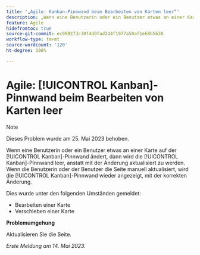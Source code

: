 ```yaml
---
title: '„Agile: Kanban-Pinnwand beim Bearbeiten von Karten leer“'
description: „Wenn eine Benutzerin oder ein Benutzer etwas an einer Karte auf der [!UICONTROL Kanban]-Pinnwand ändert, dann wird die [!UICONTROL Kanban]-Pinnwand leer, anstatt mit der Änderung aktualisiert zu werden. Wenn die Benutzerin oder der Benutzer die Seite manuell aktualisiert, wird die [!UICONTROL Kanban]-Pinnwand wieder angezeigt, mit der korrekten Änderung.“
feature: Agile
hidefromtoc: true
source-git-commit: ec999273c30f4d0fad244f1977a50af1e68b5638
workflow-type: tm+mt
source-wordcount: '120'
ht-degree: 100%

---
```



# Agile: [!UICONTROL Kanban]-Pinnwand beim Bearbeiten von Karten leer

>[!NOTE]
>
>Dieses Problem wurde am 25. Mai 2023 behoben.

Wenn eine Benutzerin oder ein Benutzer etwas an einer Karte auf der [!UICONTROL Kanban]-Pinnwand ändert, dann wird die [!UICONTROL Kanban]-Pinnwand leer, anstatt mit der Änderung aktualisiert zu werden. Wenn die Benutzerin oder der Benutzer die Seite manuell aktualisiert, wird die [!UICONTROL Kanban]-Pinnwand wieder angezeigt, mit der korrekten Änderung.

Dies wurde unter den folgenden Umständen gemeldet:

* Bearbeiten einer Karte
* Verschieben einer Karte

**Problemumgehung**

Aktualisieren Sie die Seite.

_Erste Meldung am 14. Mai 2023._




